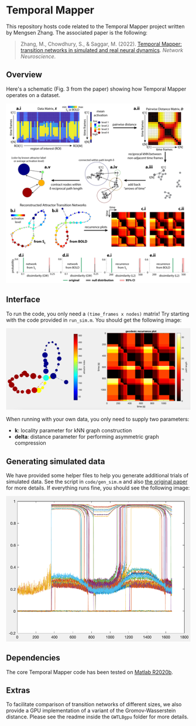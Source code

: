 # Temporal Mapper

This repository hosts code related to the Temporal Mapper project written by Mengsen Zhang. The associated paper is the following:

> Zhang, M., Chowdhury, S., & Saggar, M. (2022). [Temporal Mapper: transition networks in simulated and real neural dynamics](https://braindynamicslab.github.io/papers/tmapper/). *Network Neuroscience*.

## Overview 

Here's a schematic (Fig. 3 from the paper) showing how Temporal Mapper operates on a dataset.

![reconstructed transition network](docs/Fig3.png)

## Interface

To run the code, you only need a `(time_frames x nodes)` matrix! Try starting with the code provided in `run_sim.m`. You should get the following image:

![transition network from sim](docs/sim_res.png)

When running with your own data, you only need to supply two parameters:
* **k**: locality parameter for kNN graph construction
* **delta**: distance parameter for performing asymmetric graph compression 

## Generating simulated data

We have provided some helper files to help you generate additional trials of simulated data. See the script in `code/gen_sim.m` and also [the original paper](https://www.sciencedirect.com/science/article/pii/S1053811922005183) for more details. If everything runs fine, you should see the following image:


![generated sim data](docs/generated_sim.png)



## Dependencies

The core Temporal Mapper code has been tested on [Matlab R2020b](https://www.mathworks.com/products/new_products/release2020b.html). 


## Extras

To facilitate comparison of transition networks of different sizes, we also provide a GPU implementation of a variant of the Gromov-Wasserstein distance. Please see the readme inside the `GWTLBgpu` folder for more details.
